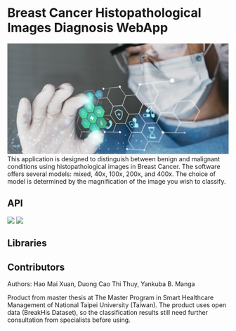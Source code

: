 # Breast Cancer Histopathological Images Diagnosis WebApp

![Alt text](medical-banner-with-doctor-wearing-goggles.jpg)
This application is designed to distinguish between benign and malignant conditions using histopathological images in Breast Cancer. The software offers several models: mixed, 40x, 100x, 200x, and 400x. The choice of model is determined by the magnification of the image you wish to classify.

## API
<img src="https://logos-world.net/wp-content/uploads/2020/12/MATLAB-Symbol.jpg" height="50">
<img src="https://logos-world.net/wp-content/uploads/2020/12/MATLAB-Symbol.jpg" width="50">


## Libraries


## Contributors

Authors: Hao Mai Xuan, Duong Cao Thi Thuy, Yankuba B. Manga

Product from master thesis at The Master Program in Smart Healthcare Management of National Taipei University (Taiwan). The product uses open data (BreakHis Dataset), so the classification results still need further consultation from specialists before using.

